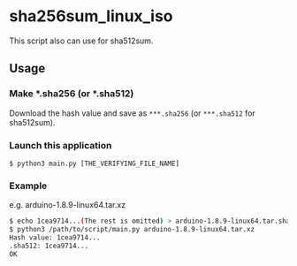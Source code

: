 # sha256sum_linux_iso
This script also can use for sha512sum. 

## Usage

### Make *.sha256 (or *.sha512)

Download the hash value and save as `***.sha256` (or `***.sha512` for sha512sum). 

### Launch this application
```
$ python3 main.py [THE_VERIFYING_FILE_NAME]
```

### Example
e.g. arduino-1.8.9-linux64.tar.xz
```bash
$ echo 1cea9714...(The rest is omitted) > arduino-1.8.9-linux64.tar.sha512 
$ python3 /path/to/script/main.py arduino-1.8.9-linux64.tar.xz 
Hash value: 1cea9714...
.sha512: 1cea9714...
OK
```

